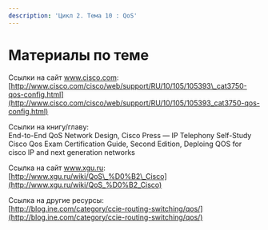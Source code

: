 ```yaml
---
description: 'Цикл 2. Тема 10 : QoS'
---
```


# Материалы по теме

Ссылки на сайт www.cisco.com:  
[http://www.cisco.com/cisco/web/support/RU/10/105/105393\_cat3750-qos-config.html](http://www.cisco.com/cisco/web/support/RU/10/105/105393_cat3750-qos-config.html)

Ссылки на книгу/главу:  
End-to-End QoS Network Design, Cisco Press — IP Telephony Self-Study Cisco Qos Exam Certification Guide, Second Edition, Deploing QOS for cisco IP and next generation networks

Ссылка на сайт www.xgu.ru:  
[http://www.xgu.ru/wiki/QoS\_%D0%B2\_Cisco](http://www.xgu.ru/wiki/QoS_%D0%B2_Cisco)

Ссылка на другие ресурсы:  
[http://blog.ine.com/category/ccie-routing-switching/qos/](http://blog.ine.com/category/ccie-routing-switching/qos/)  
  


